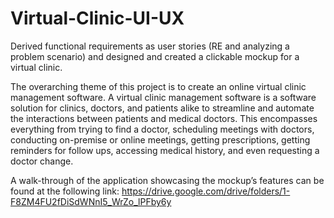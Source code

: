 # Virtual-Clinic-UI-UX
Derived functional requirements as user stories (RE and analyzing a problem scenario) and designed and created a clickable mockup for a virtual clinic.

The overarching theme of this project is to create an online virtual clinic management
software. A virtual clinic management software is a software solution for clinics, doctors,
and patients alike to streamline and automate the interactions between patients and
medical doctors. This encompasses everything from trying to find a doctor, scheduling
meetings with doctors, conducting on-premise or online meetings, getting prescriptions,
getting reminders for follow ups, accessing medical history, and even requesting a doctor
change.

A walk-through of the application showcasing the mockup’s features can be found at the following link:
https://drive.google.com/drive/folders/1-F8ZM4FU2fDiSdWNnI5_WrZo_lPFby6y
